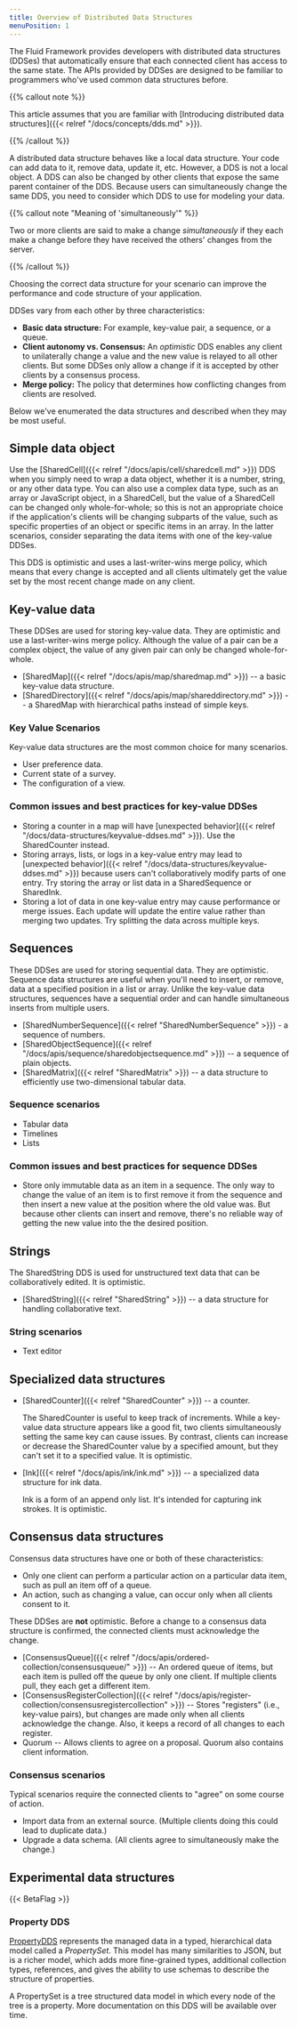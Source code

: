 ```yaml
---
title: Overview of Distributed Data Structures
menuPosition: 1
---
```


The Fluid Framework provides developers with distributed data structures (DDSes) that automatically ensure that each
connected client has access to the same state. The APIs provided by DDSes are designed to be familiar to programmers
who've used common data structures before.

{{% callout note %}}

This article assumes that you are familiar with [Introducing distributed data structures]({{< relref
"/docs/concepts/dds.md" >}}).

{{% /callout %}}

A distributed data structure behaves like a local data structure. Your code can add data to it, remove data, update it,
etc. However, a DDS is not a local object. A DDS can also be changed by other clients that expose the same parent
container of the DDS. Because users can simultaneously change the same DDS, you need to consider which DDS to use for
modeling your data.

{{% callout note "Meaning of 'simultaneously'" %}}

Two or more clients are said to make a change *simultaneously* if they each make a change before they have received the
others' changes from the server.

{{% /callout %}}

Choosing the correct data structure for your scenario can improve the performance and code structure of your application.

DDSes vary from each other by three characteristics:

- **Basic data structure:** For example, key-value pair, a sequence, or a queue.
- **Client autonomy vs. Consensus:** An *optimistic* DDS enables any client to unilaterally change a value and the new
  value is relayed to all other clients. But some DDSes only allow a change if it is accepted by other clients by a
  consensus process.
- **Merge policy:** The policy that determines how conflicting changes from clients are resolved.

Below we've enumerated the data structures and described when they may be most useful.

## Simple data object

Use the [SharedCell]({{< relref "/docs/apis/cell/sharedcell.md" >}}) DDS when you simply need to wrap a data object,
whether it is a number, string, or any other data type. You can also use a complex data type, such as an array or
JavaScript object, in a SharedCell, but the value of a SharedCell can be changed only whole-for-whole; so this is not an
appropriate choice if the application's clients will be changing subparts of the value, such as specific properties of
an object or specific items in an array. In the latter scenarios, consider separating the data items with one of the
key-value DDSes.

This DDS is optimistic and uses a last-writer-wins merge policy, which means that every change is accepted and all
clients ultimately get the value set by the most recent change made on any client.

## Key-value data

These DDSes are used for storing key-value data. They are optimistic and use a last-writer-wins merge policy. Although
the value of a pair can be a complex object, the value of any given pair can only be changed whole-for-whole.

- [SharedMap]({{< relref "/docs/apis/map/sharedmap.md" >}}) -- a basic key-value data structure.
- [SharedDirectory]({{< relref "/docs/apis/map/shareddirectory.md" >}}) -- a SharedMap with hierarchical paths instead
  of simple keys.

### Key Value Scenarios

Key-value data structures are the most common choice for many scenarios.

- User preference data.
- Current state of a survey.
- The configuration of a view.

### Common issues and best practices for key-value DDSes

- Storing a counter in a map will have [unexpected behavior]({{< relref "/docs/data-structures/keyvalue-ddses.md" >}}).
  Use the SharedCounter instead.
- Storing arrays, lists, or logs in a key-value entry may lead to [unexpected behavior]({{< relref
  "/docs/data-structures/keyvalue-ddses.md" >}}) because users can't collaboratively modify parts of one entry. Try
  storing the array or list data in a SharedSequence or SharedInk.
- Storing a lot of data in one key-value entry may cause performance or merge issues. Each update will update the entire
  value rather than merging two updates. Try splitting the data across multiple keys.

## Sequences

These DDSes are used for storing sequential data. They are optimistic. Sequence data structures are useful when you'll
need to insert, or remove, data at a specified position in a list or array. Unlike the key-value data structures,
sequences have a sequential order and can handle simultaneous inserts from multiple users.

- [SharedNumberSequence]({{< relref "SharedNumberSequence" >}}) - a sequence of numbers.
- [SharedObjectSequence]({{< relref "/docs/apis/sequence/sharedobjectsequence.md" >}}) -- a sequence of plain objects.
- [SharedMatrix]({{< relref "SharedMatrix" >}}) -- a data structure to efficiently use two-dimensional tabular data.

### Sequence scenarios

- Tabular data
- Timelines
- Lists

### Common issues and best practices for sequence DDSes

- Store only immutable data as an item in a sequence. The only way to change the value of an item is to first remove it
  from the sequence and then insert a new value at the position where the old value was. But because other clients can
  insert and remove, there's no reliable way of getting the new value into the the desired position.

## Strings

The SharedString DDS is used for unstructured text data that can be collaboratively edited. It is optimistic.

- [SharedString]({{< relref "SharedString" >}}) -- a data structure for handling collaborative text.

### String scenarios

- Text editor

## Specialized data structures

- [SharedCounter]({{< relref "SharedCounter" >}}) -- a counter.

  The SharedCounter is useful to keep track of increments. While a key-value data structure appears like a good fit, two
  clients simultaneously setting the same key can cause issues. By contrast, clients can increase or decrease the
  SharedCounter value by a specified amount, but they can't set it to a specified value. It is optimistic.

- [Ink]({{< relref "/docs/apis/ink/ink.md" >}}) -- a specialized data structure for ink data.

  Ink is a form of an append only list. It's intended for capturing ink strokes. It is optimistic.

## Consensus data structures

Consensus data structures have one or both of these characteristics:

- Only one client can perform a particular action on a particular data item, such as pull an item off of a queue.
- An action, such as changing a value, can occur only when all clients consent to it.

These DDSes are **not** optimistic. Before a change to a consensus data structure is confirmed, the connected clients
must acknowledge the change.

- [ConsensusQueue]({{< relref "/docs/apis/ordered-collection/consensusqueue/" >}}) -- An ordered queue of items, but
  each item is pulled off the queue by only one client. If multiple clients pull, they each get a different item.
- [ConsensusRegisterCollection]({{< relref "/docs/apis/register-collection/consensusregistercollection" >}}) -- Stores
  "registers" (i.e., key-value pairs), but changes are made only when all clients acknowledge the change. Also, it keeps
  a record of all changes to each register.
- Quorum -- Allows clients to agree on a proposal. Quorum also contains client information.

### Consensus scenarios

Typical scenarios require the connected clients to "agree" on some course of action.

- Import data from an external source. (Multiple clients doing this could lead to duplicate data.)
- Upgrade a data schema. (All clients agree to simultaneously make the change.)

## Experimental data structures

{{< BetaFlag >}}

### Property DDS

[PropertyDDS](https://github.com/microsoft/FluidFramework/tree/main/experimental/PropertyDDS) represents the managed
data in a typed, hierarchical data model called a *PropertySet*. This model has many similarities to JSON, but is a
richer model, which adds more fine-grained types, additional collection types, references, and gives the ability to use
schemas to describe the structure of properties.

A PropertySet is a tree structured data model in which every node of the tree is a property. More documentation on this
DDS will be available over time.
